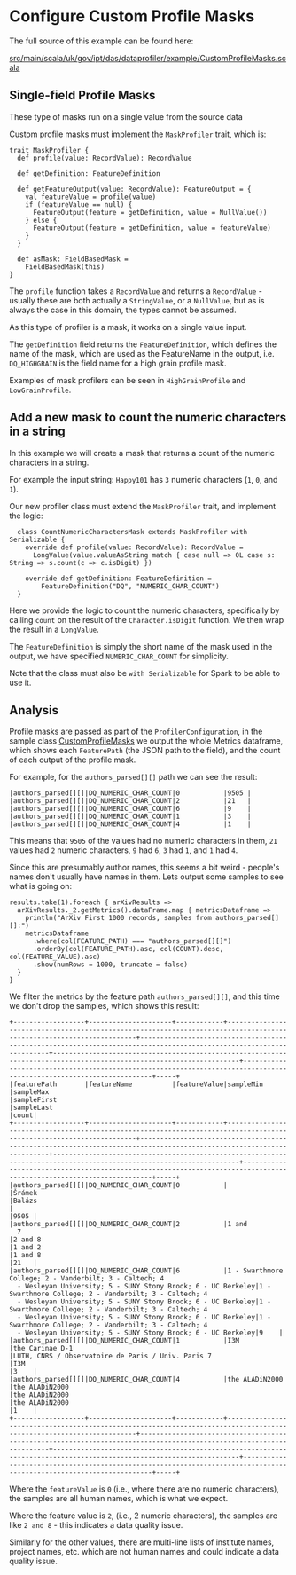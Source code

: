 # Configure Custom Profile Masks

The full source of this example can be found here:

[src/main/scala/uk/gov/ipt/das/dataprofiler/example/CustomProfileMasks.scala](src/main/scala/uk/gov/ipt/das/dataprofiler/example/CustomProfileMasks.scala)

## Single-field Profile Masks

These type of masks run on a single value from the source data

Custom profile masks must implement the `MaskProfiler` trait, which is:

```
trait MaskProfiler {
  def profile(value: RecordValue): RecordValue

  def getDefinition: FeatureDefinition

  def getFeatureOutput(value: RecordValue): FeatureOutput = {
    val featureValue = profile(value)
    if (featureValue == null) {
      FeatureOutput(feature = getDefinition, value = NullValue())
    } else {
      FeatureOutput(feature = getDefinition, value = featureValue)
    }
  }

  def asMask: FieldBasedMask =
    FieldBasedMask(this)
}
```

The `profile` function takes a `RecordValue` and returns a `RecordValue` - usually
these are both actually a `StringValue`, or a `NullValue`, but as is always the case
in this domain, the types cannot be assumed.

As this type of profiler is a mask, it works on a single value input.

The `getDefinition` field returns the `FeatureDefinition`, which defines the
name of the mask, which are used as the FeatureName in the output, i.e.
`DQ_HIGHGRAIN` is the field name for a high grain profile mask.

Examples of mask profilers can be seen in `HighGrainProfile` and `LowGrainProfile`.


## Add a new mask to count the numeric characters in a string

In this example we will create a mask that returns a count of the numeric characters in
a string.

For example the input string: `Happy101` has `3` numeric characters (`1`, `0`, and `1`).

Our new profiler class must extend the `MaskProfiler` trait, and implement the logic:

```
  class CountNumericCharactersMask extends MaskProfiler with Serializable {
    override def profile(value: RecordValue): RecordValue =
      LongValue(value.valueAsString match { case null => 0L case s: String => s.count(c => c.isDigit) })
        
    override def getDefinition: FeatureDefinition =
        FeatureDefinition("DQ", "NUMERIC_CHAR_COUNT")
  }
```

Here we provide the logic to count the numeric characters, specifically by calling `count`
on the result of the `Character.isDigit` function. We then wrap the result in a `LongValue`.

The `FeatureDefinition` is simply the short name of the mask used in the output, we have
specified `NUMERIC_CHAR_COUNT` for simplicity.

Note that the class must also be `with Serializable` for Spark to be able to use it.

## Analysis

Profile masks are passed as part of the `ProfilerConfiguration`, in the sample class
[CustomProfileMasks](src/main/scala/uk/gov/ipt/das/dataprofiler/example/CustomProfileMasks.scala)
we output the whole Metrics dataframe, which shows each
`FeaturePath` (the JSON path to the field), and the count of each output of the
profile mask.

For example, for the `authors_parsed[][]` path we can see the result:

```
|authors_parsed[][]|DQ_NUMERIC_CHAR_COUNT|0           |9505 |
|authors_parsed[][]|DQ_NUMERIC_CHAR_COUNT|2           |21   |
|authors_parsed[][]|DQ_NUMERIC_CHAR_COUNT|6           |9    |
|authors_parsed[][]|DQ_NUMERIC_CHAR_COUNT|1           |3    |
|authors_parsed[][]|DQ_NUMERIC_CHAR_COUNT|4           |1    |
```

This means that `9505` of the values had no numeric characters in them, `21` values
had `2` numeric characters, `9` had `6`, `3` had `1`, and `1` had `4`.

Since this are presumably author names, this seems a bit weird - people's names don't
usually have names in them. Lets output some samples to see what is going on:

```
results.take(1).foreach { arXivResults =>
  arXivResults._2.getMetrics().dataFrame.map { metricsDataframe =>
    println("ArXiv First 1000 records, samples from authors_parsed[][]:")
    metricsDataframe
      .where(col(FEATURE_PATH) === "authors_parsed[][]")
      .orderBy(col(FEATURE_PATH).asc, col(COUNT).desc, col(FEATURE_VALUE).asc)
      .show(numRows = 1000, truncate = false)
  }
}
```

We filter the metrics by the feature path `authors_parsed[][]`, and this time we
don't drop the samples, which shows this result:

```
+------------------+---------------------+------------+---------------------------------------------------------------------------------------------------------------------+---------------------------------------------------------------------------------------------------------------------+---------------------------------------------------------------------------------------------------------------------+---------------------------------------------------------------------------------------------------------------------+-----+
|featurePath       |featureName          |featureValue|sampleMin                                                                                                            |sampleMax                                                                                                            |sampleFirst                                                                                                          |sampleLast                                                                                                           |count|
+------------------+---------------------+------------+---------------------------------------------------------------------------------------------------------------------+---------------------------------------------------------------------------------------------------------------------+---------------------------------------------------------------------------------------------------------------------+---------------------------------------------------------------------------------------------------------------------+-----+
|authors_parsed[][]|DQ_NUMERIC_CHAR_COUNT|0           |                                                                                                                     |Šrámek                                                                                                               |Balázs                                                                                                               |                                                                                                                     |9505 |
|authors_parsed[][]|DQ_NUMERIC_CHAR_COUNT|2           |1 and
  7                                                                                                            |2 and 8                                                                                                              |1 and 2                                                                                                              |1 and 8                                                                                                              |21   |
|authors_parsed[][]|DQ_NUMERIC_CHAR_COUNT|6           |1 - Swarthmore College; 2 - Vanderbilt; 3 - Caltech; 4
  - Wesleyan University; 5 - SUNY Stony Brook; 6 - UC Berkeley|1 - Swarthmore College; 2 - Vanderbilt; 3 - Caltech; 4
  - Wesleyan University; 5 - SUNY Stony Brook; 6 - UC Berkeley|1 - Swarthmore College; 2 - Vanderbilt; 3 - Caltech; 4
  - Wesleyan University; 5 - SUNY Stony Brook; 6 - UC Berkeley|1 - Swarthmore College; 2 - Vanderbilt; 3 - Caltech; 4
  - Wesleyan University; 5 - SUNY Stony Brook; 6 - UC Berkeley|9    |
|authors_parsed[][]|DQ_NUMERIC_CHAR_COUNT|1           |I3M                                                                                                                  |the Carinae D-1                                                                                                      |LUTH, CNRS / Observatoire de Paris / Univ. Paris 7                                                                   |I3M                                                                                                                  |3    |
|authors_parsed[][]|DQ_NUMERIC_CHAR_COUNT|4           |the ALADiN2000                                                                                                       |the ALADiN2000                                                                                                       |the ALADiN2000                                                                                                       |the ALADiN2000                                                                                                       |1    |
+------------------+---------------------+------------+---------------------------------------------------------------------------------------------------------------------+---------------------------------------------------------------------------------------------------------------------+---------------------------------------------------------------------------------------------------------------------+---------------------------------------------------------------------------------------------------------------------+-----+
```

Where the `featureValue` is `0` (i.e., where there are no numeric characters),
the samples are all human names, which is what we expect.

Where the feature value is `2`, (i.e., 2 numeric characters), the samples are
like `2 and 8` - this indicates a data quality issue.

Similarly for the other values, there are multi-line lists of institute names,
project names, etc. which are not human names and could indicate a data quality
issue.







